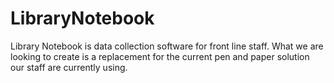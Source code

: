 # LibraryNotebook
Library Notebook is data collection software for front line staff. What we are looking to create is a replacement for the current pen and paper solution our staff are currently using.

